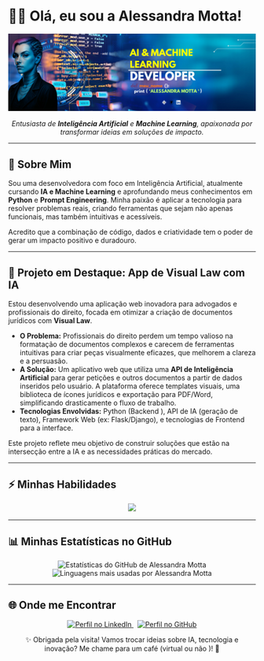 # 👩‍💻 Olá, eu sou a Alessandra Motta!

<p align="center">
  <a href="https://github.com/alesinhamotta">
    <img src="https://github.com/alesinhamotta/alesinhamotta/blob/main/banner.png?raw=true" alt="Banner de Alessandra Motta - AI & Machine Learning Developer">
  </a>
</p>

<p align="center">
  <em>Entusiasta de <b>Inteligência Artificial</b> e <b>Machine Learning</b>, apaixonada por transformar ideias em soluções de impacto.</em>
</p>

---

## 🎯 Sobre Mim
Sou uma desenvolvedora com foco em Inteligência Artificial, atualmente cursando **IA e Machine Learning** e aprofundando meus conhecimentos em **Python** e **Prompt Engineering**. Minha paixão é aplicar a tecnologia para resolver problemas reais, criando ferramentas que sejam não apenas funcionais, mas também intuitivas e acessíveis.

Acredito que a combinação de código, dados e criatividade tem o poder de gerar um impacto positivo e duradouro.

---

## 📌 Projeto em Destaque: App de Visual Law com IA

Estou desenvolvendo uma aplicação web inovadora para advogados e profissionais do direito, focada em otimizar a criação de documentos jurídicos com **Visual Law**.

-   **O Problema:** Profissionais do direito perdem um tempo valioso na formatação de documentos complexos e carecem de ferramentas intuitivas para criar peças visualmente eficazes, que melhorem a clareza e a persuasão.
-   **A Solução:** Um aplicativo web que utiliza uma **API de Inteligência Artificial** para gerar petições e outros documentos a partir de dados inseridos pelo usuário. A plataforma oferece templates visuais, uma biblioteca de ícones jurídicos e exportação para PDF/Word, simplificando drasticamente o fluxo de trabalho.
-   **Tecnologias Envolvidas:** Python (Backend ), API de IA (geração de texto), Framework Web (ex: Flask/Django), e tecnologias de Frontend para a interface.

Este projeto reflete meu objetivo de construir soluções que estão na intersecção entre a IA e as necessidades práticas do mercado.

---

## ⚡ Minhas Habilidades

<p align="center">
  <a href="https://skillicons.dev">
    <img src="https://skillicons.dev/icons?i=python,tensorflow,scikitlearn,pandas,numpy,flask,django,html,css,js,git,github,vscode&perline=7" />
  </a>
</p>

---

## 📊 Minhas Estatísticas no GitHub

<p align="center">
  <img src="https://github-readme-stats.vercel.app/api?username=alesinhamotta&show_icons=true&theme=radical&hide_border=true&rank_icon=github" alt="Estatísticas do GitHub de Alessandra Motta"/>
    

  <img src="https://github-readme-stats.vercel.app/api/top-langs/?username=alesinhamotta&layout=compact&theme=radical&hide_border=true" alt="Linguagens mais usadas por Alessandra Motta"/>
</p>

---

## 🌐 Onde me Encontrar

<p align="center">
  <a href="https://www.linkedin.com/in/alessandra-motta-3390b0341/" target="_blank">
    <img src="https://img.shields.io/badge/LinkedIn-Alessandra%20Motta-0A66C2?style=for-the-badge&logo=linkedin" alt="Perfil no LinkedIn"/>
  </a>
  &nbsp;
  <a href="https://github.com/alesinhamotta" target="_blank">
    <img src="https://img.shields.io/badge/GitHub-Perfil-181717?style=for-the-badge&logo=github" alt="Perfil no GitHub"/>
  </a>
</p>

<p align="center">
  ✨ Obrigada pela visita! Vamos trocar ideias sobre IA, tecnologia e inovação? Me chame para um café (virtual ou não )! 🚀
</p>


